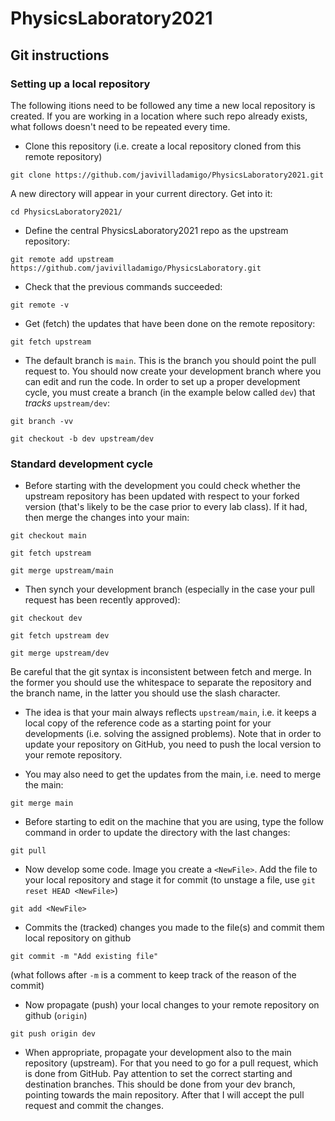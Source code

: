 # PhysicsLaboratory2021

## Git instructions

### Setting up a local repository

The following itions need to be followed any time a new local repository is created. If you are working in a location where such repo already exists, what follows doesn't need to be repeated every time.

   * Clone this repository (i.e. create a local repository cloned from this remote repository)

   `git clone https://github.com/javivilladamigo/PhysicsLaboratory2021.git`

   A new directory will appear in your current directory. Get into it:

   `cd PhysicsLaboratory2021/`

   * Define the central PhysicsLaboratory2021 repo as the upstream repository:

   `git remote add upstream https://github.com/javivilladamigo/PhysicsLaboratory.git`

   * Check that the previous commands succeeded:

   `git remote -v`

   * Get (fetch) the updates that have been done on the remote repository:

   `git fetch upstream`

  * The default branch is `main`. This is the branch you should point the pull request to. You should now create your development branch where you can edit and run the code. In order to set up a proper development cycle, you must create a branch (in the example below called `dev`) that *tracks* `upstream/dev`:

   `git branch -vv`

   `git checkout -b dev upstream/dev`

### Standard development cycle

   * Before starting with the development you could check whether the upstream repository has been updated with respect to your forked version (that's likely to be the case prior to every lab class). If it had, then merge the changes into your main:

   `git checkout main`
   
   `git fetch upstream`

   `git merge upstream/main`
   
   * Then synch your development branch (especially in the case your pull request has been recently approved):
   
   `git checkout dev`

   `git fetch upstream dev`

   `git merge upstream/dev`

   Be careful that the git syntax is inconsistent between fetch and merge. In the former you should use the whitespace to separate the repository and the branch name, in the latter you should use the slash character.

   * The idea is that your main always reflects `upstream/main`, i.e. it keeps a local copy of the reference code as a starting point for your developments (i.e. solving the assigned problems). Note that in order to update your repository on GitHub, you need to push the local version to your remote repository.

   * You may also need to get the updates from the main, i.e. need to merge the main:

   `git merge main`

   * Before starting to edit on the machine that you are using, type the follow command in order to update the directory with the last changes:
  
   `git pull`

   * Now develop some code. Image you create a `<NewFile>`. Add the file to your local repository and stage it for commit (to unstage a file, use `git reset HEAD <NewFile>`)

   `git add <NewFile>`

   * Commits the (tracked) changes you made to the file(s) and commit them local repository on github

   `git commit -m "Add existing file"`

   (what follows after `-m` is a comment to keep track of the reason of the commit)

   * Now propagate (push) your local changes to your remote repository on github (`origin`)

   `git push origin dev`

   * When appropriate, propagate your development also to the main repository (upstream). For that you need to go for a pull request, which is done from GitHub. Pay attention to set the correct starting and destination branches. This should be done from your dev branch, pointing towards the main repository. After that I will accept the pull request and commit the changes.
